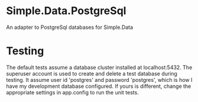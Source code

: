 # Simple.Data.PostgreSql
An adapter to PostgreSql databases for Simple.Data

# Testing
The default tests assume a database cluster installed at localhost:5432.
The superuser account is used to create and delete a test database during testing.  It assume user id 'postgres' and password 'postgres', which is how I have my development database configured.  If yours is different, change the appropriate settings in app.config to run the unit tests.

